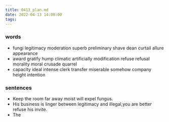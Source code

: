 ```yaml
---
title: 0413_plan.md
date: 2022-04-13 14:08:00
tags:
---
```

### words
- fungi legitimacy moderation superb preliminary shave dean curtail allure appearance
- award gratify hump climatic artificially modification refuse refusal morality moral crusade quarrel
- capacity ideal intense clerk transfer miserable somehow company height intention
### sentences
- Keep the room far away moist will expel fungus.
- His business is linger between legitimacy and illegal,you are better refuse his invite.
- The 